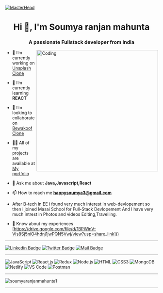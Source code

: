 [![MasterHead](https://camo.githubusercontent.com/48ec00ed4c84e771db4a1db90b56352923a8d644452a32b434d68e97006c9337/68747470733a2f2f63686b736b696c6c732e636f6d2f77702d636f6e74656e742f75706c6f6164732f323032302f30342f504e432d416e696d617465642d42616e6e6572732e676966)](https://rishavchanda.io)

<h1 align="center">Hi 👋, I'm Soumya ranjan mahunta</h1>
<h3 align="center">A passionate Fullstack developer from India</h3>
<img align="right" alt="Coding" width="400" src="https://i.pinimg.com/originals/e8/f4/53/e8f453469a3ec97ecd354df465d73913.gif">

- 🔭 I’m currently working on [Unsplash Clone]([https://github.com/vishwajeet-7/Bewakoof.com-clone](https://github.com/Ajay-bhagal/team_6))

- 🌱 I’m currently learning **REACT**

- 👯 I’m looking to collaborate on [Bewakoof Clone](https://github.com/vishwajeet-7/Bewakoof.com-clone)

- 👨‍💻 All of my projects are available at [My portfolio]()

- 💬 Ask me about **Java,Javascript,React**

- 📫 How to reach me **happysoumya3@gmail.com**

- After B-tech in EE i found very much interest in web-devlopement so then i joined Masai School for Full-Stack Devlopement And I have very much intrest in Photos and videos Editing,Travelling.

- 📄 Know about my experiences [https://drive.google.com/file/d/1BPWinV-VIs8Sj5niO4hdnj1jwPQN5Vwj/view?usp=share_link]()

---

[![Linkedin Badge](https://img.shields.io/badge/LinkedIn-0077B5?style=for-the-badge&logo=linkedin&logoColor=white)](https://www.linkedin.com/in/soumya-ranjan-mahunta-493137170/)
[![Twitter Badge](https://img.shields.io/badge/Twitter-1DA1F2?style=for-the-badge&logo=twitter&logoColor=white)](https://twitter.com/mahunt_soumya)
[![Mail Badge](https://img.shields.io/badge/Gmail-D14836?style=for-the-badge&logo=gmail&logoColor=white)](mailto:happysoumya3@gmail.com)

---

![JavaScript](https://img.shields.io/badge/JavaScript-F7DF1E?style=flat-square&logo=javascript&logoColor=black)
![React.js](https://img.shields.io/badge/React.js-0081CB?style=flat-square&logo=react&logoColor=61DAFB)
![Redux](https://img.shields.io/badge/Redux-black?style=flastic&logo=Redux&logoColor=764ABC)
![Node.js](https://img.shields.io/badge/Node.js-43853D?style=flat-square&logo=node.js&logoColor=white)
![HTML](https://img.shields.io/badge/HTML5-E34F26?style=flat-square&logo=html5&logoColor=white)
![CSS3](https://img.shields.io/badge/CSS3-1572B6?style=flat-square&logo=css3&logoColor=white)
![MongoDB](https://img.shields.io/badge/MongoDB-F7F7F7?style=flat-square&logo=mongodb&logoColor=49A248)
![Netlify](https://img.shields.io/badge/Netlify-00C7B7?style=flat-square&logo=netlify&logoColor=white)
![VS Code](https://img.shields.io/badge/VisualStudio-2C2B30?style=flastic&logo=VisualStudioCode&logoColor=007ACC)
![Postman](https://img.shields.io/badge/Postman-f7f7f7?style=flastic&logo=Postman&logoColor=FF6C37)

---










<p><img align="center" src="https://github-readme-streak-stats.herokuapp.com/?user=soumyaranjanmahunta1&" alt="soumyaranjanmahunta1" /></p>



---
